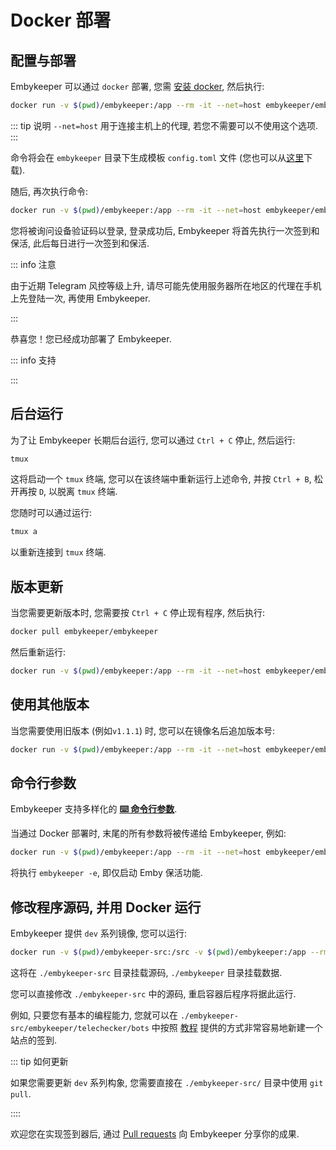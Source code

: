 # Docker 部署

## 配置与部署

Embykeeper 可以通过 `docker` 部署, 您需 [安装 docker](https://yeasy.gitbook.io/docker_practice/install), 然后执行:

```bash
docker run -v $(pwd)/embykeeper:/app --rm -it --net=host embykeeper/embykeeper -i
```

::: tip 说明
`--net=host` 用于连接主机上的代理, 若您不需要可以不使用这个选项.
:::

命令将会在 `embykeeper` 目录下生成模板 `config.toml` 文件 (您也可以从[这里](https://github.com/emby-keeper/emby-keeper/blob/main/config.example.toml)下载).

<!--@include: ./_简要配置.md-->

随后, 再次执行命令:

```bash
docker run -v $(pwd)/embykeeper:/app --rm -it --net=host embykeeper/embykeeper -i
```

您将被询问设备验证码以登录, 登录成功后, Embykeeper 将首先执行一次签到和保活, 此后每日进行一次签到和保活.

::: info 注意

由于近期 Telegram 风控等级上升, 请尽可能先使用服务器所在地区的代理在手机上先登陆一次, 再使用 Embykeeper.

:::

恭喜您！您已经成功部署了 Embykeeper.

::: info 支持

<!--@include: ./_支持.md-->

:::

## 后台运行

为了让 Embykeeper 长期后台运行, 您可以通过 `Ctrl + C` 停止, 然后运行:

```bash
tmux
```

这将启动一个 `tmux` 终端, 您可以在该终端中重新运行上述命令, 并按 `Ctrl + B`, 松开再按 `D`, 以脱离 `tmux` 终端.

您随时可以通过运行:

```bash
tmux a
```

以重新连接到 `tmux` 终端.

## 版本更新

当您需要更新版本时, 您需要按 `Ctrl + C` 停止现有程序, 然后执行:

```bash
docker pull embykeeper/embykeeper
```

然后重新运行:

```bash
docker run -v $(pwd)/embykeeper:/app --rm -it --net=host embykeeper/embykeeper -i
```

## 使用其他版本

当您需要使用旧版本 (例如`v1.1.1`) 时, 您可以在镜像名后追加版本号:

```bash
docker run -v $(pwd)/embykeeper:/app --rm -it --net=host embykeeper/embykeeper:v1.1.1 -i
```

## 命令行参数

Embykeeper 支持多样化的 [**⌨️ 命令行参数**](/guide/命令行参数).

<!-- #region command -->

当通过 Docker 部署时, 末尾的所有参数将被传递给 Embykeeper, 例如:

```bash
docker run -v $(pwd)/embykeeper:/app --rm -it --net=host embykeeper/embykeeper -e
```

<!-- #endregion command -->

将执行 `embykeeper -e`, 即仅启动 Emby 保活功能.

## 修改程序源码, 并用 Docker 运行

Embykeeper 提供 `dev` 系列镜像, 您可以运行:

```bash
docker run -v $(pwd)/embykeeper-src:/src -v $(pwd)/embykeeper:/app --rm -it --net=host embykeeper/embykeeper:main-dev -i
```

这将在 `./embykeeper-src` 目录挂载源码, `./embykeeper` 目录挂载数据.

您可以直接修改 `./embykeeper-src` 中的源码, 重启容器后程序将据此运行.

例如, 只要您有基本的编程能力, 您就可以在 `./embykeeper-src/embykeeper/telechecker/bots` 中按照 [教程](/guide/参与开发#每日签到站点) 提供的方式非常容易地新建一个站点的签到.

::: tip 如何更新

如果您需要更新 `dev` 系列构象, 您需要直接在 `./embykeeper-src/` 目录中使用 `git pull`.

::::

欢迎您在实现签到器后, 通过 [Pull requests](https://github.com/emby-keeper/emby-keeper/pulls) 向 Embykeeper 分享你的成果.
